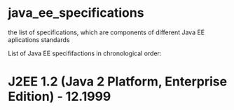 # java_ee_specifications
the list of specifications, which are components of different Java EE aplications standards

List of Java EE specififactions in chronological order:
 
# J2EE 1.2 (Java 2 Platform, Enterprise Edition) - 12.1999
